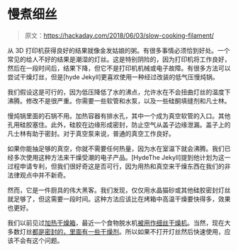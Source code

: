 # 慢煮细丝

> 原文：<https://hackaday.com/2018/06/03/slow-cooking-filament/>

从 3D 打印机获得良好的结果就像金发姑娘的粥。有很多事情必须恰到好处。一个常见的给人不好的结果是潮湿的灯丝。这是特别阴险的，因为打印机将工作良好，然后在一段时间后，结果下降，但它不是打印机机械或电子故障。有很多方法可以尝试干燥灯丝，但是[hyde Jekyll]更喜欢使用一种经过改装的低气压慢炖锅。

我们假设这是可行的，因为低压降低了水的沸点，允许水在不会扭曲灯丝的温度下沸腾。修改不是很严重。你需要一些软管和水泵，以及一些硅酮填缝剂和凡士林。

慢炖锅里面的石锅不用。加热容器有排水孔，其中一个成为真空软管的入口。其他孔用硅胶塞住。此外，硅胶在边缘形成密封，防止空气从盖子边缘泄漏。盖子上的凡士林有助于密封。对于真空泵来说，普通的真空工作良好。

如果你能抽足够的真空，你就不需要任何热量，因为水在室温下就会沸腾。我们已经多次使用这种方法来干燥受潮的电子产品。[HydeThe Jekyll]提到他计划为这一过程申请专利，但我们很好奇这是否可行，因为用热和真空来干燥东西在我们的非法律观点中并不新奇。

然而，它是一件厨具的伟大黑客。我们发现，仅仅用水晶猫砂或其他硅胶密封灯丝就足够了，但这需要一段时间。这种方法应该比在烤箱中高温干燥要快得多，效果也更好。

我们以前见过[加热干燥箱](https://hackaday.com/2018/02/10/heated-drybox-banishes-filament-moisture-for-under-20/)，最近一个食物脱水机[被用作细丝干燥机](https://hackaday.com/2018/06/02/budget-dehydrator-gives-your-damp-filament-a-second-chance/)。当然，现在大多数灯丝[都是密封的，里面有一些干燥剂](https://hackaday.com/2018/02/03/towards-sensible-packaging-for-3d-printer-filament/)。所以如果不打开灯丝然后快速使用，应该不会有这个问题。